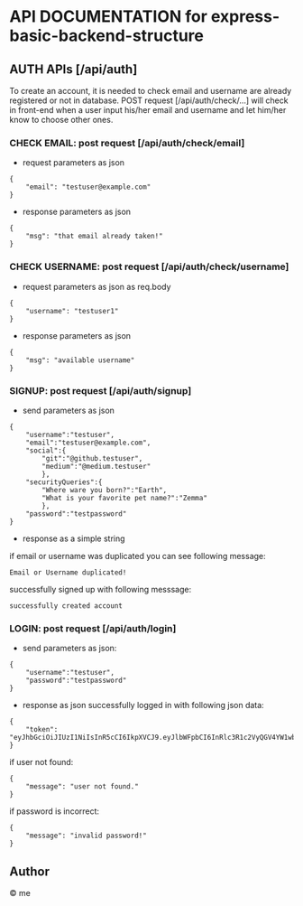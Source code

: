 # API DOCUMENTATION for express-basic-backend-structure

## AUTH APIs [/api/auth]

To create an account, it is needed to check email and username are already registered or not in database.
POST request [/api/auth/check/...] will check in front-end when a user input his/her email and username and let him/her know to choose other ones.

### CHECK EMAIL: post request [/api/auth/check/email]

- request parameters as json

```
{
    "email": "testuser@example.com"
}
```

- response parameters as json
```
{
    "msg": "that email already taken!"
}
```

### CHECK USERNAME: post request [/api/auth/check/username]

- request parameters as json as req.body

```
{
    "username": "testuser1"
}
```

- response parameters as json

```
{
    "msg": "available username"
}
```


### SIGNUP: post request [/api/auth/signup]

- send parameters as json

```
{
    "username":"testuser", 
    "email":"testuser@example.com", 
    "social":{
        "git":"@github.testuser",
        "medium":"@medium.testuser"
        },
    "securityQueries":{
        "Where ware you born?":"Earth",
        "What is your favorite pet name?":"Zemma"
        },
    "password":"testpassword"
}
```

- response as a simple string

if email or username was duplicated you can see following message:

```
Email or Username duplicated!
```

successfully signed up with following messsage:

```
successfully created account
```

### LOGIN: post request [/api/auth/login]

- send parameters as json:

```
{
    "username":"testuser", 
    "password":"testpassword"
}
```

- response as json
successfully logged in with following json data:

```
{
    "token": "eyJhbGciOiJIUzI1NiIsInR5cCI6IkpXVCJ9.eyJlbWFpbCI6InRlc3R1c2VyQGV4YW1wbGUuY29tIiwidXNlcm5hbWUiOiJ0ZXN0dXNlciIsIl9pZCI6IjYzZDYyOWU2Mzk2ZGU1MDE4NmQ3ZGQxMSIsImlhdCI6MTY3NDk4MjE3MiwiZXhwIjoxNjc1MDY4NTcyfQ.ggI3Ui7KkaZr1cqR5wYbLrn_7UZcTo2GPDe8gGaQ_Xg"
}
```

if user not found:

```
{
    "message": "user not found."
}
```

if password is incorrect:

```
{
    "message": "invalid password!"
}
```

## Author

© me
